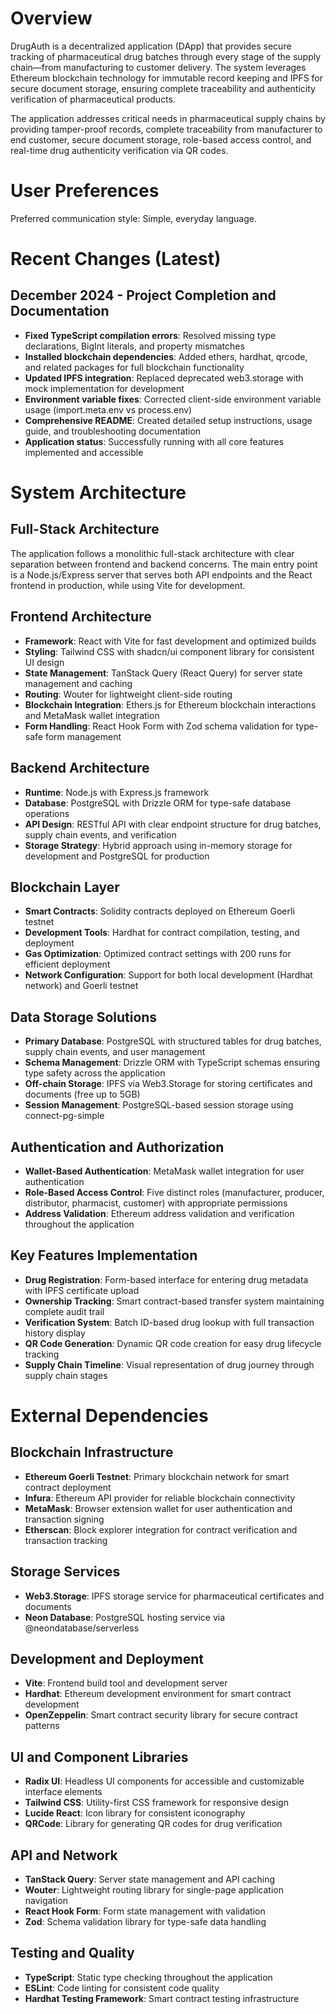 # Overview

DrugAuth is a decentralized application (DApp) that provides secure tracking of pharmaceutical drug batches through every stage of the supply chain—from manufacturing to customer delivery. The system leverages Ethereum blockchain technology for immutable record keeping and IPFS for secure document storage, ensuring complete traceability and authenticity verification of pharmaceutical products.

The application addresses critical needs in pharmaceutical supply chains by providing tamper-proof records, complete traceability from manufacturer to end customer, secure document storage, role-based access control, and real-time drug authenticity verification via QR codes.

# User Preferences

Preferred communication style: Simple, everyday language.

# Recent Changes (Latest)

## December 2024 - Project Completion and Documentation
- **Fixed TypeScript compilation errors**: Resolved missing type declarations, BigInt literals, and property mismatches
- **Installed blockchain dependencies**: Added ethers, hardhat, qrcode, and related packages for full blockchain functionality
- **Updated IPFS integration**: Replaced deprecated web3.storage with mock implementation for development
- **Environment variable fixes**: Corrected client-side environment variable usage (import.meta.env vs process.env)
- **Comprehensive README**: Created detailed setup instructions, usage guide, and troubleshooting documentation
- **Application status**: Successfully running with all core features implemented and accessible

# System Architecture

## Full-Stack Architecture
The application follows a monolithic full-stack architecture with clear separation between frontend and backend concerns. The main entry point is a Node.js/Express server that serves both API endpoints and the React frontend in production, while using Vite for development.

## Frontend Architecture
- **Framework**: React with Vite for fast development and optimized builds
- **Styling**: Tailwind CSS with shadcn/ui component library for consistent UI design
- **State Management**: TanStack Query (React Query) for server state management and caching
- **Routing**: Wouter for lightweight client-side routing
- **Blockchain Integration**: Ethers.js for Ethereum blockchain interactions and MetaMask wallet integration
- **Form Handling**: React Hook Form with Zod schema validation for type-safe form management

## Backend Architecture
- **Runtime**: Node.js with Express.js framework
- **Database**: PostgreSQL with Drizzle ORM for type-safe database operations
- **API Design**: RESTful API with clear endpoint structure for drug batches, supply chain events, and verification
- **Storage Strategy**: Hybrid approach using in-memory storage for development and PostgreSQL for production

## Blockchain Layer
- **Smart Contracts**: Solidity contracts deployed on Ethereum Goerli testnet
- **Development Tools**: Hardhat for contract compilation, testing, and deployment
- **Gas Optimization**: Optimized contract settings with 200 runs for efficient deployment
- **Network Configuration**: Support for both local development (Hardhat network) and Goerli testnet

## Data Storage Solutions
- **Primary Database**: PostgreSQL with structured tables for drug batches, supply chain events, and user management
- **Schema Management**: Drizzle ORM with TypeScript schemas ensuring type safety across the application
- **Off-chain Storage**: IPFS via Web3.Storage for storing certificates and documents (free up to 5GB)
- **Session Management**: PostgreSQL-based session storage using connect-pg-simple

## Authentication and Authorization
- **Wallet-Based Authentication**: MetaMask wallet integration for user authentication
- **Role-Based Access Control**: Five distinct roles (manufacturer, producer, distributor, pharmacist, customer) with appropriate permissions
- **Address Validation**: Ethereum address validation and verification throughout the application

## Key Features Implementation
- **Drug Registration**: Form-based interface for entering drug metadata with IPFS certificate upload
- **Ownership Tracking**: Smart contract-based transfer system maintaining complete audit trail
- **Verification System**: Batch ID-based drug lookup with full transaction history display
- **QR Code Generation**: Dynamic QR code creation for easy drug lifecycle tracking
- **Supply Chain Timeline**: Visual representation of drug journey through supply chain stages

# External Dependencies

## Blockchain Infrastructure
- **Ethereum Goerli Testnet**: Primary blockchain network for smart contract deployment
- **Infura**: Ethereum API provider for reliable blockchain connectivity
- **MetaMask**: Browser extension wallet for user authentication and transaction signing
- **Etherscan**: Block explorer integration for contract verification and transaction tracking

## Storage Services
- **Web3.Storage**: IPFS storage service for pharmaceutical certificates and documents
- **Neon Database**: PostgreSQL hosting service via @neondatabase/serverless

## Development and Deployment
- **Vite**: Frontend build tool and development server
- **Hardhat**: Ethereum development environment for smart contract development
- **OpenZeppelin**: Smart contract security library for secure contract patterns

## UI and Component Libraries
- **Radix UI**: Headless UI components for accessible and customizable interface elements
- **Tailwind CSS**: Utility-first CSS framework for responsive design
- **Lucide React**: Icon library for consistent iconography
- **QRCode**: Library for generating QR codes for drug verification

## API and Network
- **TanStack Query**: Server state management and API caching
- **Wouter**: Lightweight routing library for single-page application navigation
- **React Hook Form**: Form state management with validation
- **Zod**: Schema validation library for type-safe data handling

## Testing and Quality
- **TypeScript**: Static type checking throughout the application
- **ESLint**: Code linting for consistent code quality
- **Hardhat Testing Framework**: Smart contract testing infrastructure